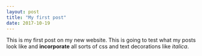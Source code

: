 ```yaml
---
layout: post
title: "My first post"
date: 2017-10-19
---
```


This is my first post on my new website. This is going to test what my posts look like and <b>incorporate</b> all sorts of
css and text decorations like <i>italica</i>.
